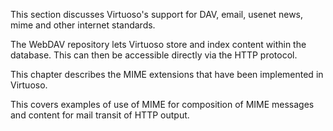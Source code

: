 This section discusses Virtuoso's support for DAV, email, usenet news, mime and other internet standards.

The WebDAV repository lets Virtuoso store and index content within the database. This can then be accessible directly via the HTTP protocol.

This chapter describes the MIME extensions that have been implemented in Virtuoso.

This covers examples of use of MIME for composition of MIME messages and content for mail transit of HTTP output.

